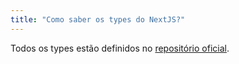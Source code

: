 ```yaml
---
title: "Como saber os types do NextJS?"
---
```


Todos os types estão definidos no [repositório oficial](https://github.com/vercel/next.js/tree/canary/packages/next/types).
